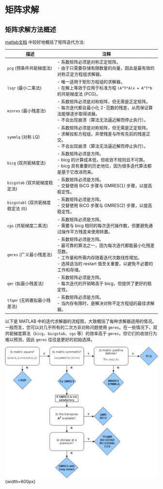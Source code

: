 # 矩阵求解


## 矩阵求解方法概述

[matlab文档](https://www.mathworks.com/help/matlab/math/iterative-methods-for-linear-systems.html) 中较好地概括了矩阵迭代方法:

| 描述 | 注释 |
| --- | --- |
| `pcg` (预条件共轭梯度法) | - 系数矩阵必须是对称正定矩阵。<br>- 由于只需要存储有限数量的向量，因此是最有效的对称正定方程组求解器。 |
| `lsqr` (最小二乘法) | - 唯一适用于矩形方程组的求解器。<br>- 在解上等效于应用于标准方程 `(A^T*A)x = A^T*b` 的共轭梯度法 (PCG)。 |
| `minres` (最小残差法) | - 系数矩阵必须是对称矩阵，但无需是正定矩阵。<br>- 每次迭代都会最小化 2-范数的残差，从而保证算法能够逐步取得进展。<br>- 不会出现崩溃（算法无法逼近解而停止执行）。 |
| `symmlq` (对称 LQ) | - 系数矩阵必须是对称矩阵，但无需是正定矩阵。<br>- 求解投影方程组，并使残差与所有先前的残差正交。<br>- 不会出现崩溃（算法无法逼近解而停止执行）。 |
| `bicg` (双共轭梯度法) | - 系数矩阵必须是方阵。<br>- bicg 的计算成本低，但收敛不规则且不可靠。<br>- bicg 具有重要的历史地位，因为很多迭代算法都是基于它改进而来。 |
| `bicgstab` (双共轭梯度稳定法) | - 系数矩阵必须是方阵。<br>- 交替使用 BiCG 步骤与 GMRES(1) 步骤，以提高稳定性。 |
| `bicgstabl` (双共轭梯度稳定法 (l)) | - 系数矩阵必须是方阵。<br>- 交替使用 BiCG 步骤与 GMRES(2) 步骤，以提高稳定性。 |
| `cgs` (共轭梯度二乘法) | - 系数矩阵必须是方阵。<br>- 需要与 bicg 相同的每次迭代操作数，但要避免通过操作平方残差来使用转置。 |
| `gmres` (广义最小残差法) | - 系数矩阵必须是方阵。<br>- 最可靠的算法之一，因为每次迭代都能最小化残差范数。<br>- 工作量和所需内存随着迭代次数线性增加。<br>- 选择适当的 restart 值至关重要，以避免不必要的工作和存储。 |
| `qmr` (拟最小残差法) | - 系数矩阵必须是方阵。<br>- 每次迭代的开销略高于 bicg，但提供了更好的稳定性。 |
| `tfqmr` (无转置拟最小残差法) | - 系数矩阵必须是方阵。<br>- 当内存有限时，是解决对称不定方程组的最佳求解器。 |


以下是 MATLAB 中的迭代求解器的流程图，大致概括了每种求解器适用的情况。一般而言，您可以对几乎所有的二次方非对称问题使用 `gmres`。在一些情况下，双共轭梯度算法（`bicg`、`bicgstab`、`cgs` 等）的效率高于 `gmres`，但它们的收敛行为难以预测，因此 `gmres` 往往是更好的初始选择。

![输入图片说明](https://github.com/ymma98/picx-images-hosting/raw/master/20250718/image.6f0z47iuhc.webp){width=600px}
<!--stackedit_data:
eyJoaXN0b3J5IjpbMTA0NDIxOTIxNCwtMTIyNzg0MjUyN119
-->